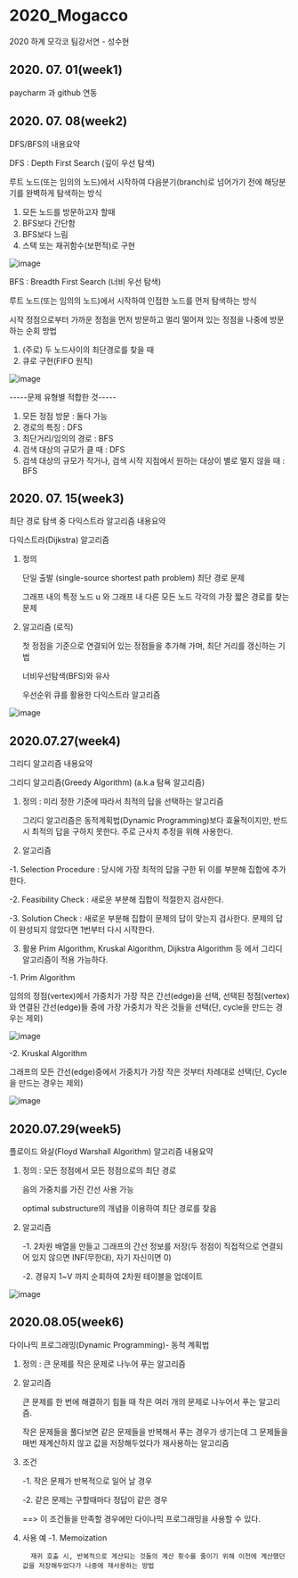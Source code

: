 # 2020_Mogacco
2020 하계 모각코 팀강서연 - 성수현

## 2020. 07. 01(week1)
paycharm 과 github 연동

## 2020. 07. 08(week2)
DFS/BFS의 내용요약

DFS : Depth First Search (깊이 우선 탐색)

루트 노드(또는 임의의 노드)에서 시작하여 다음분기(branch)로 넘어가기 전에 해당분기를 완벽하게 탐색하는 방식
1. 모든 노드를 방문하고자 할때 
2. BFS보다 간단함
3. BFS보다 느림
4. 스택 또는 재귀함수(보편적)로 구현

![image](https://user-images.githubusercontent.com/26875426/86904852-3c34f400-c14c-11ea-9bf6-9d77b984a978.png)


BFS : Breadth First Search (너비 우선 탐색)

루트 노드(또는 임의의 노드)에서 시작하여 인접한 노드를 먼저 탐색하는 방식

시작 정점으로부터 가까운 정점을 먼저 방문하고 멀리 떨어져 있는 정점을 나중에 방문하는 순회 방법
1. (주로) 두 노드사이의 최단경로를 찾을 때
2. 큐로 구현(FIFO 원칙)


![image](https://user-images.githubusercontent.com/26875426/86904972-6686b180-c14c-11ea-8b33-21d2a34def11.png)


-----문제 유형별 적합한 것-----
1. 모든 정점 방문 : 둘다 가능
2. 경로의 특징 : DFS
3. 최단거리/임의의 경로 : BFS
4. 검색 대상의 규모가 클 때 : DFS
5. 검색 대상의 규모가 작거나, 검색 시작 지점에서 원하는 대상이 별로 멀지 않을 때 : BFS

## 2020. 07. 15(week3)
최단 경로 탐색 중 다익스트라 알고리즘 내용요약

다익스트라(Dijkstra) 알고리즘 
1. 정의

    단일 출발 (single-source shortest path problem) 최단 경로 문제
  
    그래프 내의 특정 노드 u 와 그래프 내 다른 모든 노드 각각의 가장 짧은 경로를 찾는 문제

2. 알고리즘 (로직)

    첫 정점을 기준으로 연결되어 있는 정점들을 추가해 가며, 최단 거리를 갱신하는 기법
  
    너비우선탐색(BFS)와 유사
  
    우선순위 큐를 활용한 다익스트라 알고리즘
 
 ![image](https://user-images.githubusercontent.com/26875426/88520827-14d89500-d02f-11ea-95c5-97aee2afa16b.png)


## 2020.07.27(week4)
그리디 알고리즘 내용요약

그리디 알고리즘(Greedy Algorithm) (a.k.a 탐욕 알고리즘)

1. 정의 : 미리 정한 기준에 따라서 최적의 답을 선택하는 알고리즘

    그리디 알고리즘은 동적계획법(Dynamic Programming)보다 효율적이지만, 반드시 최적의 답을 구하지 못한다.
    주로 근사치 추정을 위해 사용한다. 
    
2. 알고리즘

-1. Selection Procedure : 당시에 가장 최적의 답을 구한 뒤 이를 부분해 집합에 추가한다.

-2. Feasibility Check : 새로운 부분해 집합이 적절한지 검사한다. 

-3. Solution Check : 새로운 부분해 집합이 문제의 답이 맞는지 검사한다. 문제의 답이 완성되지 않았다면 1번부터 다시 시작한다.


3. 활용
  Prim Algorithm, Kruskal Algorithm, Dijkstra Algorithm 등 에서 그리디 알고리즘이 적용 가능하다. 
  
  -1. Prim Algorithm
  
  임의의 정점(vertex)에서 가중치가 가장 작은 간선(edge)을 선택, 
  선택된 정점(vertex)와 연결된 간선(edge)들 중에 가장 가중치가 작은 것들을 선택(단, cycle을 만드는 경우는 제외)
  
  
![image](https://user-images.githubusercontent.com/26875426/88521139-80bafd80-d02f-11ea-945b-11b98b7c5775.png)


  -2.  Kruskal Algorithm
  
  그래프의 모든 간선(edge)중에서 가중치가 가장 작은 것부터 차례대로 선택(단, Cycle을 만드는 경우는 제외)
   
   
![image](https://user-images.githubusercontent.com/26875426/88521158-87497500-d02f-11ea-98b8-12cc38489011.png)

## 2020.07.29(week5)
플로이드 와샬(Floyd Warshall Algorithm) 알고리즘 내용요약

1. 정의 : 모든 정점에서 모든 정점으로의 최단 경로

    음의 가중치를 가진 간선 사용 가능
    
    optimal substructure의 개념을 이용하여 최단 경로를 찾음
    
2. 알고리즘

    -1. 2차원 배열을 만들고 그래프의 간선 정보를 저장(두 정점이 직접적으로 연결되어 있지 않으면 INF(무한대), 자기 자신이면 0)
    
    -2. 경유지 1~V 까지 순회하여 2차원 테이블을 업데이트 


![image](https://user-images.githubusercontent.com/26875426/88772528-de7c5080-d1bb-11ea-94b1-30e5b35bd430.png)


## 2020.08.05(week6)
다이나믹 프로그래밍(Dynamic Programming)- 동적 계획법

1. 정의 : 큰 문제를 작은 문제로 나누어 푸는 알고리즘

2. 알고리즘

    큰 문제를 한 번에 해결하기 힘들 때 작은 여러 개의 문제로 나누어서 푸는 알고리즘. 
    
    작은 문제들을 풀다보면 같은 문제들을 반복해서 푸는 경우가 생기는데 그 문제들을 매번 재계산하지 않고 값을 저장해두었다가 재사용하는 알고리즘

3. 조건
    
    -1. 작은 문제가 반복적으로 일어 날 경우
    
    -2. 같은 문제는 구할때마다 정답이 같은 경우
    
    ==> 이 조건들을 만족할 경우에만 다이나믹 프로그래밍을 사용할 수 있다. 

4. 사용 예
    -1. Memoization
        
         재귀 호출 시, 반복적으로 계산되는 것들의 계산 횟수를 줄이기 위해 이전에 계산했던 값을 저장해두었다가 나중에 재사용하는 방법

